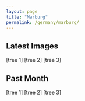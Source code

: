 ```yaml
---
layout: page
title: "Marburg"
permalink: /germany/marburg/
---
```


## Latest Images

[tree 1] [tree 2] [tree 3]

## Past Month

[tree 1] [tree 2] [tree 3]
